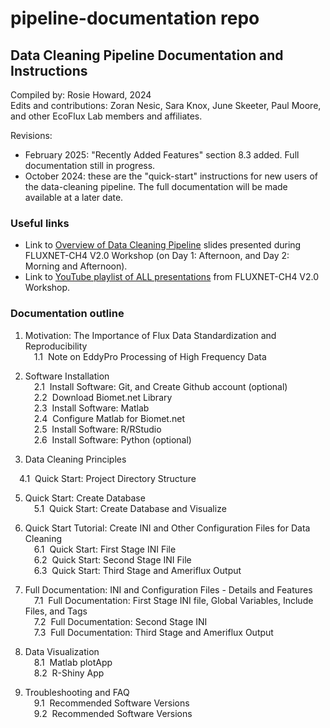 # pipeline-documentation repo

## Data Cleaning Pipeline Documentation and Instructions

Compiled by: Rosie Howard, 2024\
Edits and contributions: Zoran Nesic, Sara Knox, June Skeeter, Paul Moore, and other EcoFlux Lab members and affiliates.

Revisions:
- February 2025: "Recently Added Features" section 8.3 added. Full documentation still in progress.
- October 2024: these are the "quick-start" instructions for new users of the data-cleaning pipeline. The full documentation will be made available at a later date. 

### Useful links 
- Link to <a href="workshop/DataCleaningPipeline_Overview_Final_Web.zip">Overview of Data Cleaning Pipeline</a> slides presented during FLUXNET-CH4 V2.0 Workshop (on Day 1: Afternoon, and Day 2: Morning and Afternoon).
- Link to <a href="https://www.youtube.com/watch?v=wpeOC09LvS8&list=PLwwM5mY7NX4S62HBzrxXWvox_tWysd9un&ab_channel=EcoFluxLab" target="_blank" rel="noopener noreferrer">YouTube playlist of ALL presentations</a> from FLUXNET-CH4 V2.0 Workshop.

### Documentation outline

1. Motivation: The Importance of Flux Data Standardization and Reproducibility\
&emsp;1.1 &nbsp;Note on EddyPro Processing of High Frequency Data

2. Software Installation\
&emsp;2.1 &nbsp;Install Software: Git, and Create Github account (optional)\
&emsp;2.2 &nbsp;Download Biomet.net Library\
&emsp;2.3 &nbsp;Install Software: Matlab\
&emsp;2.4 &nbsp;Configure Matlab for Biomet.net\
&emsp;2.5 &nbsp;Install Software: R/RStudio\
&emsp;2.6 &nbsp;Install Software: Python (optional)

3. Data Cleaning Principles

<!-- 4. Set Up Project Directory Structure and Configure Matlab\ -->
&emsp;4.1 &nbsp;Quick Start: Project Directory Structure

<!-- &emsp;4.1 &nbsp;Quick Start: Directory Structure and Matlab Configuration\
&emsp;4.2 &nbsp;Full Documentation: Set Up Project Directory Structure\
&emsp;4.3 &nbsp;Full Documentation: Configure Matlab for Data Structure -->

<!-- 5. Create Database from Raw Data and Visualize Contents\ -->

5. Quick Start: Create Database\
&emsp;5.1 &nbsp;Quick Start: Create Database and Visualize
<!-- &emsp;5.2 &nbsp;Full Documentation: Create Database -->

<!-- 6. Create Your Own INI Files for Data Cleaning\ -->

6. Quick Start Tutorial: Create INI and Other Configuration Files for Data Cleaning\
&emsp;6.1 &nbsp;Quick Start: First Stage INI File\
&emsp;6.2 &nbsp;Quick Start: Second Stage INI File\
&emsp;6.3 &nbsp;Quick Start: Third Stage and Ameriflux Output

7. Full Documentation: INI and Configuration Files - Details and Features\
&emsp;7.1 &nbsp;Full Documentation: First Stage INI file, Global Variables, Include Files, and Tags\
&emsp;7.2 &nbsp;Full Documentation: Second Stage INI\
&emsp;7.3 &nbsp;Full Documentation: Third Stage and Ameriflux Output

8. Data Visualization\
&emsp;8.1 &nbsp;Matlab plotApp\
&emsp;8.2 &nbsp;R-Shiny App

9. Troubleshooting and FAQ\
&emsp;9.1 &nbsp;Recommended Software Versions\
&emsp;9.2 &nbsp;Recommended Software Versions

